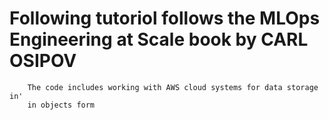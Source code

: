 # Following tutoriol follows the MLOps Engineering at Scale book by CARL OSIPOV


```
    The code includes working with AWS cloud systems for data storage in'
    in objects form
```